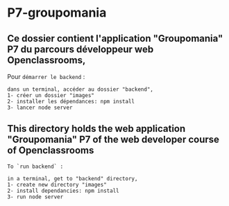 # P7-groupomania

## Ce dossier contient l'application "Groupomania" P7 du parcours développeur web Openclassrooms,


Pour `démarrer le backend` :

    dans un terminal, accéder au dossier "backend",
    1- créer un dossier "images"
    2- installer les dépendances: npm install
    3- lancer node server


## This directory holds the web application "Groupomania" P7 of the web developer course of Openclassrooms

    To `run backend` :

    in a terminal, get to "backend" directory,
    1- create new directory "images"
    2- install dependancies: npm install
    3- run node server
